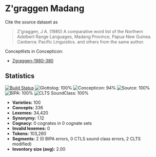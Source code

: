 # Z'graggen Madang

Cite the source dataset as

> Z'graggen, J A. (1980) A comparative word list of the Northern Adelbert Range Languages, Madang Province, Papua New Guinea. Canberra: Pacific Linguistics. and others from the same author.

Conceptlists in Concepticon:
- [Zgraggen-1980-380](http://concepticon.clld.org/contributions/Zgraggen-1980-380)

## Statistics


[![Build Status](https://travis-ci.org/lexibank/zgraggenmadang.svg?branch=master)](https://travis-ci.org/lexibank/zgraggenmadang)
![Glottolog: 100%](https://img.shields.io/badge/Glottolog-100%25-brightgreen.svg "Glottolog: 100%")
![Concepticon: 94%](https://img.shields.io/badge/Concepticon-94%25-green.svg "Concepticon: 94%")
![Source: 100%](https://img.shields.io/badge/Source-100%25-brightgreen.svg "Source: 100%")
![BIPA: 100%](https://img.shields.io/badge/BIPA-100%25-brightgreen.svg "BIPA: 100%")
![CLTS SoundClass: 100%](https://img.shields.io/badge/CLTS%20SoundClass-100%25-brightgreen.svg "CLTS SoundClass: 100%")

- **Varieties:** 100
- **Concepts:** 336
- **Lexemes:** 34,420
- **Synonymy:** 1.12
- **Cognacy:** 0 cognates in 0 cognate sets
- **Invalid lexemes:** 0
- **Tokens:** 103,260
- **Segments:** 2 (0 BIPA errors, 0 CTLS sound class errors, 2 CLTS modified)
- **Inventory size (avg):** 2.00
